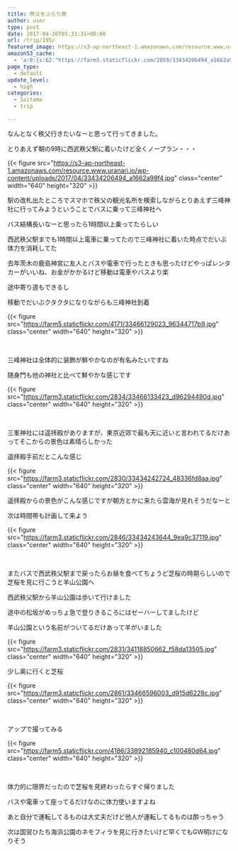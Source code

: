 ```yaml
---
title: 秩父をぶらり旅
author: user
type: post
date: 2017-04-26T05:33:31+00:00
url: /trip/195/
featured_image: https://s3-ap-northeast-1.amazonaws.com/resource.www.uranari.io/wp-content/uploads/2017/04/33434206494_a1662a98f4.jpg
amazonS3_cache:
  - 'a:8:{s:62:"https://farm3.staticflickr.com/2859/33434206494_a1662a98f4.jpg";a:1:{s:9:"timestamp";i:1494690074;}s:62:"https://farm5.staticflickr.com/4171/33466129023_96344717b9.jpg";a:1:{s:9:"timestamp";i:1494690074;}s:62:"https://farm3.staticflickr.com/2834/33466133423_d96294490d.jpg";a:1:{s:9:"timestamp";i:1494690074;}s:62:"https://farm3.staticflickr.com/2830/33434242724_48336fd8aa.jpg";a:1:{s:9:"timestamp";i:1494690074;}s:62:"https://farm3.staticflickr.com/2846/33434243644_9ea9c37119.jpg";a:1:{s:9:"timestamp";i:1494690074;}s:62:"https://farm3.staticflickr.com/2831/34118850662_f58da13505.jpg";a:1:{s:9:"timestamp";i:1494690074;}s:62:"https://farm3.staticflickr.com/2861/33466596003_d915d6228c.jpg";a:1:{s:9:"timestamp";i:1494690074;}s:62:"https://farm5.staticflickr.com/4186/33892185940_c100480d64.jpg";a:1:{s:9:"timestamp";i:1494690074;}}'
page_type:
  - default
update_level:
  - high
categories:
  - Saitama
  - trip

---
```

なんとなく秩父行きたいなーと思って行ってきました。
  
とりあえず朝の9時に西武秩父駅に着いたけど全くノープラン・・・
  
{{< figure src="https://s3-ap-northeast-1.amazonaws.com/resource.www.uranari.io/wp-content/uploads/2017/04/33434206494_a1662a98f4.jpg" class="center" width="640" height="320" >}}

駅の改札出たところでスマホで秩父の観光名所を検索しながらとりあえず三峰神社に行ってみようということでバスに乗って三峰神社へ
  
バス結構長いなーと思ったら1時間以上乗ってたらしい
  
西武秩父駅までも1時間以上電車に乗ってたので三峰神社に着いた時点でだいぶ体力を消耗してた
  
去年茨木の鹿島神宮に友人とバスや電車で行ったときも思ったけどやっぱレンタカーがいいね、お金がかかるけど移動は電車やバスより楽
  
途中寄り道もできるし

移動でだいぶクタクタになりながらも三峰神社到着
  
{{< figure src="https://farm5.staticflickr.com/4171/33466129023_96344717b9.jpg" class="center" width="640" height="320" >}}

&nbsp;

三峰神社は全体的に装飾が鮮やかなのが有名みたいですね

随身門も他の神社と比べて鮮やかな感じです

{{< figure src="https://farm3.staticflickr.com/2834/33466133423_d96294490d.jpg" class="center" width="640" height="320" >}}

&nbsp;

三峯神社には遥拝殿がありますが、東京近郊で最も天に近いと言われてるだけあってそこからの景色は素晴らしかった
  
遥拝殿手前だとこんな感じ

{{< figure src="https://farm3.staticflickr.com/2830/33434242724_48336fd8aa.jpg" class="center" width="640" height="320" >}}

遥拝殿からの景色がこんな感じですが朝方とかに来たら雲海が見れそうだなーと
  
次は時間帯も計画して来よう

{{< figure src="https://farm3.staticflickr.com/2846/33434243644_9ea9c37119.jpg" class="center" width="640" height="320" >}}

&nbsp;

またバスで西武秩父駅まで戻ったらお昼を食べてちょうど芝桜の時期らしいので芝桜を見に行こうと羊山公園へ

西武秩父駅から羊山公園は歩いて行けました

途中の松坂がめっちょ急で登りきるころにはゼーハーしてましたけど

羊山公園という名前がついてるだけあって羊がいました

{{< figure src="https://farm3.staticflickr.com/2831/34118850662_f58da13505.jpg" class="center" width="640" height="320" >}}

少し奥に行くと芝桜

{{< figure src="https://farm3.staticflickr.com/2861/33466596003_d915d6228c.jpg" class="center" width="640" height="320" >}}

&nbsp;

アップで撮ってみる

{{< figure src="https://farm5.staticflickr.com/4186/33892185940_c100480d64.jpg" class="center" width="640" height="320" >}}

&nbsp;

体力的に限界だったので芝桜を見終わったらすぐ帰りました

バスや電車って座ってるだけなのに体力使いますよね

あと自分で運転してるものは大丈夫だけど他人が運転してるものは酔っちゃう

次は国営ひたち海浜公園のネモフィラを見に行きたいけど早くてもGW明けになりそう